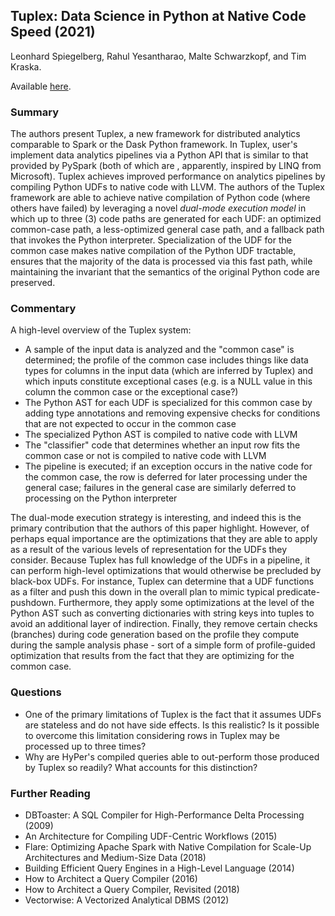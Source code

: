 ## Tuplex: Data Science in Python at Native Code Speed (2021)

Leonhard Spiegelberg, Rahul Yesantharao, Malte Schwarzkopf, and Tim Kraska.

Available [here](https://tuplex.cs.brown.edu/).

### Summary

The authors present Tuplex, a new framework for distributed analytics comparable to Spark or the Dask Python framework. In Tuplex, user's implement data analytics pipelines via a Python API that is similar to that provided by PySpark (both of which are , apparently, inspired by LINQ from Microsoft). Tuplex achieves improved performance on analytics pipelines by compiling Python UDFs to native code with LLVM. The authors of the Tuplex framework are able to achieve native compilation of Python code (where others have failed) by leveraging a novel _dual-mode execution model_ in which up to three (3) code paths are generated for each UDF: an optimized common-case path, a less-optimized general case path, and a fallback path that invokes the Python interpreter. Specialization of the UDF for the common case makes native compilation of the Python UDF tractable, ensures that the majority of the data is processed via this fast path, while maintaining the invariant that the semantics of the original Python code are preserved.

### Commentary

A high-level overview of the Tuplex system:

- A sample of the input data is analyzed and the "common case" is determined; the profile of the common case includes things like data types for columns in the input data (which are inferred by Tuplex) and which inputs constitute exceptional cases (e.g. is a NULL value in this column the common case or the exceptional case?)
- The Python AST for each UDF is specialized for this common case by adding type annotations and removing expensive checks for conditions that are not expected to occur in the common case
- The specialized Python AST is compiled to native code with LLVM
- The "classifier" code that determines whether an input row fits the common case or not is compiled to native code with LLVM
- The pipeline is executed; if an exception occurs in the native code for the common case, the row is deferred for later processing under the general case; failures in the general case are similarly deferred to processing on the Python interpreter

The dual-mode execution strategy is interesting, and indeed this is the primary contribution that the authors of this paper highlight. However, of perhaps equal importance are the optimizations that they are able to apply as a result of the various levels of representation for the UDFs they consider. Because Tuplex has full knowledge of the UDFs in a pipeline, it can perform high-level optimizations that would otherwise be precluded by black-box UDFs. For instance, Tuplex can determine that a UDF functions as a filter and push this down in the overall plan to mimic typical predicate-pushdown. Furthermore, they apply some optimizations at the level of the Python AST such as converting dictionaries with string keys into tuples to avoid an additional layer of indirection. Finally, they remove certain checks (branches) during code generation based on the profile they compute during the sample analysis phase - sort of a simple form of profile-guided optimization that results from the fact that they are optimizing for the common case.

### Questions

- One of the primary limitations of Tuplex is the fact that it assumes UDFs are stateless and do not have side effects. Is this realistic? Is it possible to overcome this limitation considering rows in Tuplex may be processed up to three times?
- Why are HyPer's compiled queries able to out-perform those produced by Tuplex so readily? What accounts for this distinction?

### Further Reading

- DBToaster: A SQL Compiler for High-Performance Delta Processing (2009)
- An Architecture for Compiling UDF-Centric Workflows (2015)
- Flare: Optimizing Apache Spark with Native Compilation for Scale-Up Architectures and Medium-Size Data (2018)
- Building Efficient Query Engines in a High-Level Language (2014)
- How to Architect a Query Compiler (2016)
- How to Architect a Query Compiler, Revisited (2018)
- Vectorwise: A Vectorized Analytical DBMS (2012)
